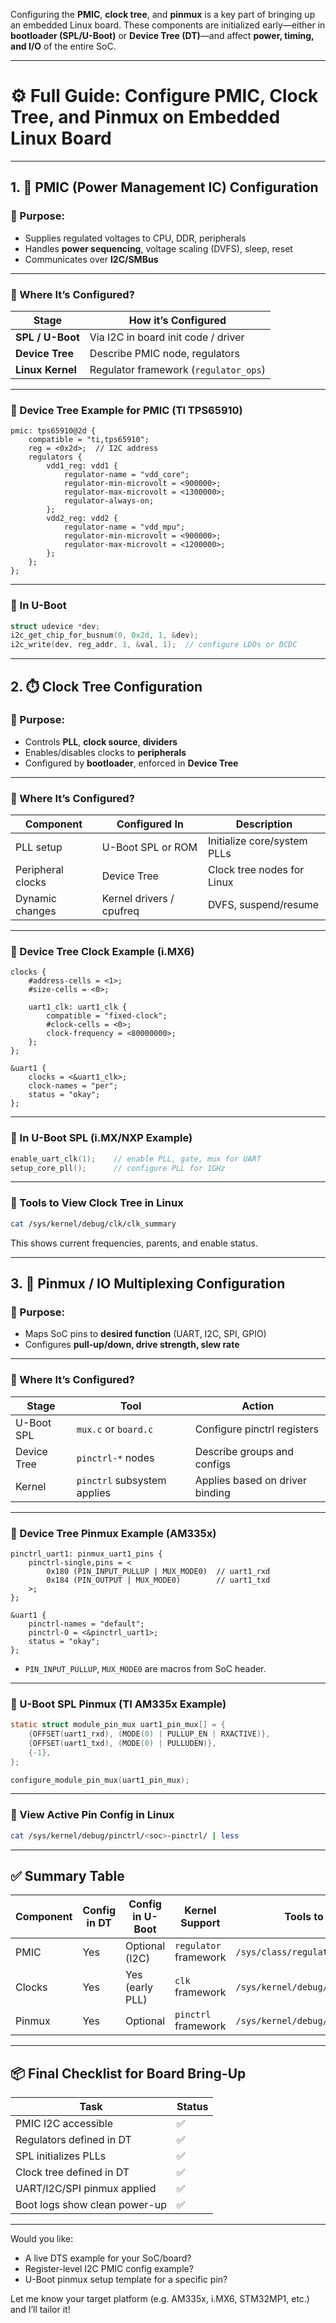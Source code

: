 Configuring the **PMIC**, **clock tree**, and **pinmux** is a key part of bringing up an embedded Linux board. These components are initialized early—either in **bootloader (SPL/U-Boot)** or **Device Tree (DT)**—and affect **power, timing, and I/O** of the entire SoC.

---

# ⚙️ Full Guide: Configure PMIC, Clock Tree, and Pinmux on Embedded Linux Board

---

## 1. 🔋 PMIC (Power Management IC) Configuration

### 📌 Purpose:

* Supplies regulated voltages to CPU, DDR, peripherals
* Handles **power sequencing**, voltage scaling (DVFS), sleep, reset
* Communicates over **I2C/SMBus**

---

### 🔧 Where It’s Configured?

| Stage            | How it’s Configured                   |
| ---------------- | ------------------------------------- |
| **SPL / U-Boot** | Via I2C in board init code / driver   |
| **Device Tree**  | Describe PMIC node, regulators        |
| **Linux Kernel** | Regulator framework (`regulator_ops`) |

---

### 📄 Device Tree Example for PMIC (TI TPS65910)

```dts
pmic: tps65910@2d {
    compatible = "ti,tps65910";
    reg = <0x2d>;  // I2C address
    regulators {
        vdd1_reg: vdd1 {
            regulator-name = "vdd_core";
            regulator-min-microvolt = <900000>;
            regulator-max-microvolt = <1300000>;
            regulator-always-on;
        };
        vdd2_reg: vdd2 {
            regulator-name = "vdd_mpu";
            regulator-min-microvolt = <900000>;
            regulator-max-microvolt = <1200000>;
        };
    };
};
```

---

### 🔌 In U-Boot

```c
struct udevice *dev;
i2c_get_chip_for_busnum(0, 0x2d, 1, &dev);
i2c_write(dev, reg_addr, 1, &val, 1);  // configure LDOs or DCDC
```

---

## 2. ⏱️ Clock Tree Configuration

### 📌 Purpose:

* Controls **PLL**, **clock source**, **dividers**
* Enables/disables clocks to **peripherals**
* Configured by **bootloader**, enforced in **Device Tree**

---

### 🔧 Where It’s Configured?

| Component         | Configured In            | Description                 |
| ----------------- | ------------------------ | --------------------------- |
| PLL setup         | U-Boot SPL or ROM        | Initialize core/system PLLs |
| Peripheral clocks | Device Tree              | Clock tree nodes for Linux  |
| Dynamic changes   | Kernel drivers / cpufreq | DVFS, suspend/resume        |

---

### 📄 Device Tree Clock Example (i.MX6)

```dts
clocks {
    #address-cells = <1>;
    #size-cells = <0>;

    uart1_clk: uart1_clk {
        compatible = "fixed-clock";
        #clock-cells = <0>;
        clock-frequency = <80000000>;
    };
};

&uart1 {
    clocks = <&uart1_clk>;
    clock-names = "per";
    status = "okay";
};
```

---

### 🔌 In U-Boot SPL (i.MX/NXP Example)

```c
enable_uart_clk(1);    // enable PLL, gate, mux for UART
setup_core_pll();      // configure PLL for 1GHz
```

---

### 📐 Tools to View Clock Tree in Linux

```bash
cat /sys/kernel/debug/clk/clk_summary
```

This shows current frequencies, parents, and enable status.

---

## 3. 🧲 Pinmux / IO Multiplexing Configuration

### 📌 Purpose:

* Maps SoC pins to **desired function** (UART, I2C, SPI, GPIO)
* Configures **pull-up/down, drive strength, slew rate**

---

### 🔧 Where It’s Configured?

| Stage       | Tool                        | Action                          |
| ----------- | --------------------------- | ------------------------------- |
| U-Boot SPL  | `mux.c` or `board.c`        | Configure pinctrl registers     |
| Device Tree | `pinctrl-*` nodes           | Describe groups and configs     |
| Kernel      | `pinctrl` subsystem applies | Applies based on driver binding |

---

### 📄 Device Tree Pinmux Example (AM335x)

```dts
pinctrl_uart1: pinmux_uart1_pins {
    pinctrl-single,pins = <
        0x180 (PIN_INPUT_PULLUP | MUX_MODE0)  // uart1_rxd
        0x184 (PIN_OUTPUT | MUX_MODE0)        // uart1_txd
    >;
};

&uart1 {
    pinctrl-names = "default";
    pinctrl-0 = <&pinctrl_uart1>;
    status = "okay";
};
```

* `PIN_INPUT_PULLUP`, `MUX_MODE0` are macros from SoC header.

---

### 📌 U-Boot SPL Pinmux (TI AM335x Example)

```c
static struct module_pin_mux uart1_pin_mux[] = {
    {OFFSET(uart1_rxd), (MODE(0) | PULLUP_EN | RXACTIVE)},
    {OFFSET(uart1_txd), (MODE(0) | PULLUDEN)},
    {-1},
};

configure_module_pin_mux(uart1_pin_mux);
```

---

### 🧪 View Active Pin Config in Linux

```bash
cat /sys/kernel/debug/pinctrl/<soc>-pinctrl/ | less
```

---

## ✅ Summary Table

| Component | Config in DT | Config in U-Boot | Kernel Support        | Tools to Verify                     |
| --------- | ------------ | ---------------- | --------------------- | ----------------------------------- |
| PMIC      | Yes          | Optional (I2C)   | `regulator` framework | `/sys/class/regulator`              |
| Clocks    | Yes          | Yes (early PLL)  | `clk` framework       | `/sys/kernel/debug/clk/clk_summary` |
| Pinmux    | Yes          | Optional         | `pinctrl` framework   | `/sys/kernel/debug/pinctrl`         |

---

## 📦 Final Checklist for Board Bring-Up

| Task                          | Status |
| ----------------------------- | ------ |
| PMIC I2C accessible           | ✅      |
| Regulators defined in DT      | ✅      |
| SPL initializes PLLs          | ✅      |
| Clock tree defined in DT      | ✅      |
| UART/I2C/SPI pinmux applied   | ✅      |
| Boot logs show clean power-up | ✅      |

---

Would you like:

* A live DTS example for your SoC/board?
* Register-level I2C PMIC config example?
* U-Boot pinmux setup template for a specific pin?

Let me know your target platform (e.g. AM335x, i.MX6, STM32MP1, etc.) and I’ll tailor it!
